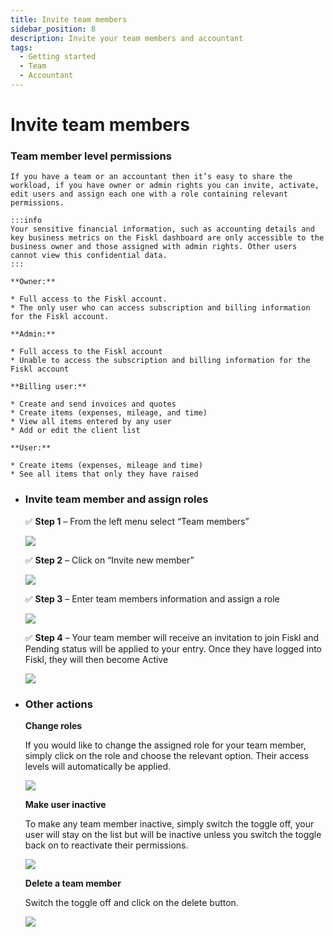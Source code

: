 ```yaml
---
title: Invite team members
sidebar_position: 8
description: Invite your team members and accountant
tags:
  - Getting started
  - Team
  - Accountant
---
```


# Invite team members

### Team member level permissions

    If you have a team or an accountant then it’s easy to share the workload, if you have owner or admin rights you can invite, activate, edit users and assign each one with a role containing relevant permissions.

    :::info
    Your sensitive financial information, such as accounting details and key business metrics on the Fiskl dashboard are only accessible to the business owner and those assigned with admin rights. Other users cannot view this confidential data.
    :::

    **Owner:**

    * Full access to the Fiskl account.
    * The only user who can access subscription and billing information for the Fiskl account.

    **Admin:**

    * Full access to the Fiskl account
    * Unable to access the subscription and billing information for the Fiskl account

    **Billing user:**

    * Create and send invoices and quotes
    * Create items (expenses, mileage, and time)
    * View all items entered by any user
    * Add or edit the client list

    **User:**

    * Create items (expenses, mileage and time)
    * See all items that only they have raised
*   ### Invite team member and assign roles <a href="#kbsection1" id="kbsection1"></a>

    ✅ **Step 1** – From the left menu select “Team members”

    ![](https://fiskl.com/wp-content/uploads/2023/07/menu-6.png)

    ✅ **Step 2** – Click on “Invite new member”

    ![](https://fiskl.com/wp-content/uploads/2023/07/invite-member.png)

    ✅ **Step 3** – Enter team members information and assign a role

    ![](https://fiskl.com/wp-content/uploads/2023/07/select-role.png)

    ✅ **Step 4** – Your team member will receive an invitation to join Fiskl and Pending status will be applied to your entry. Once they have logged into Fiskl, they will then become Active

    ![](https://fiskl.com/wp-content/uploads/2023/07/User-on-list-1.png)
*   ### Other actions <a href="#kbsection2" id="kbsection2"></a>

    **Change roles**

    If you would like to change the assigned role for your team member, simply click on the role and choose the relevant option. Their access levels will automatically be applied.

    ![](https://fiskl.com/wp-content/uploads/2023/07/team-list-v2.png)

    **Make user inactive**

    To make any team member inactive, simply switch the toggle off, your user will stay on the list but will be inactive unless you switch the toggle back on to reactivate their permissions.

    ![](https://fiskl.com/wp-content/uploads/2023/07/team-list-with-toggle.png)

    **Delete a team member**

    Switch the toggle off and click on the delete button.

    ![](https://fiskl.com/wp-content/uploads/2023/07/Delete-member.png)
